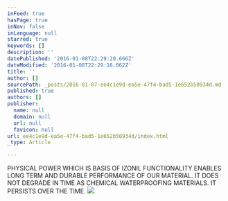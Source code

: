```yaml
---
inFeed: true
hasPage: true
inNav: false
inLanguage: null
starred: true
keywords: []
description: ''
datePublished: '2016-01-08T22:29:20.666Z'
dateModified: '2016-01-08T22:29:16.062Z'
title: ''
author: []
sourcePath: _posts/2016-01-07-ee4c1e9d-ea5e-47f4-bad5-1e652b50934d.md
published: true
authors: []
publisher:
  name: null
  domain: null
  url: null
  favicon: null
url: ee4c1e9d-ea5e-47f4-bad5-1e652b50934d/index.html
_type: Article

---
```

PHYSICAL POWER WHICH IS BASIS OF IZONIL FUNCTIONALITY ENABLES LONG TERM AND DURABLE PERFORMANCE OF OUR MATERIAL. IT DOES NOT DEGRADE IN TIME AS CHEMICAL WATERPROOFING MATERIALS. IT PERSISTS OVER THE TIME.
![](https://the-grid-user-content.s3-us-west-2.amazonaws.com/7176d581-bf62-49e5-b212-d6197677731a.jpg)